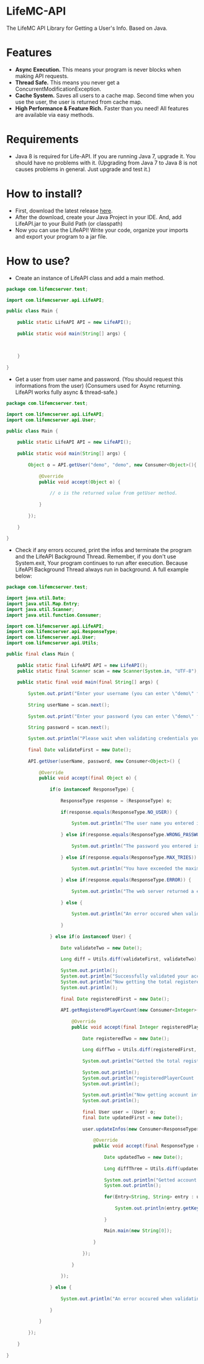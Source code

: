 # LifeMC-API
The LifeMC API Library for Getting a User's Info. Based on Java.

# Features
- **Async Execution.** This means your program is never blocks when making API requests.
- **Thread Safe.** This means you never get a ConcurrentModificationException.
- **Cache System.** Saves all users to a cache map. Second time when you use the user, the user is returned from cache map.
- **High Performance & Feature Rich.** Faster than you need! All features are available via easy methods.

# Requirements
- Java 8 is required for Life-API. If you are running Java 7, upgrade it. You should have no problems with it.
(Upgrading from Java 7 to Java 8 is not causes problems in general. Just upgrade and test it.)

# How to install?
- First, download the latest release <a href="https://github.com/LifeMC/LifeMC-API/releases/latest/">here</a>.
- After the download, create your Java Project in your IDE. And, add LifeAPI.jar to your Build Path (or classpath)
- Now you can use the LifeAPI! Write your code, organize your imports and export your program to a jar file.

# How to use?
- Create an instance of LifeAPI class and add a main method.

```java
package com.lifemcserver.test;

import com.lifemcserver.api.LifeAPI;

public class Main {
	
	public static LifeAPI API = new LifeAPI();
	
  	public static void main(String[] args) {
  		
  		
  		
  	}
  	
}
```

- Get a user from user name and password. (You should request this informations from the user)
(Consumers used for Async returning. LifeAPI works fully async & thread-safe.)

```java
package com.lifemcserver.test;

import com.lifemcserver.api.LifeAPI;
import com.lifemcserver.api.User;

public class Main {
	
	public static LifeAPI API = new LifeAPI();
	
  	public static void main(String[] args) {
  		
    	Object o = API.getUser("demo", "demo", new Consumer<Object>(){
    	
    		@Override
    		public void accept(Object o) {
    			
    			// o is the returned value from getUser method.
    			
    		}
    	
    	});
    	
  	}
  	
}
```

- Check if any errors occured, print the infos and terminate the program and the LifeAPI Background Thread. Remember, if you don't use System.exit, Your program continues to run after execution. Because LifeAPI Background Thread always run in background. A full example below:

```java
package com.lifemcserver.test;

import java.util.Date;
import java.util.Map.Entry;
import java.util.Scanner;
import java.util.function.Consumer;

import com.lifemcserver.api.LifeAPI;
import com.lifemcserver.api.ResponseType;
import com.lifemcserver.api.User;
import com.lifemcserver.api.Utils;

public final class Main {
	
	public static final LifeAPI API = new LifeAPI();
	public static final Scanner scan = new Scanner(System.in, "UTF-8");
	
	public static final void main(final String[] args) {
		
		System.out.print("Enter your username (you can enter \"demo\" for testing): ");
		
		String userName = scan.next();
		
		System.out.print("Enter your password (you can enter \"demo\" for testing): ");
		
		String password = scan.next();

		System.out.println("Please wait when validating credentials you entered...");
		
		final Date validateFirst = new Date();
		
		API.getUser(userName, password, new Consumer<Object>() {
			
			@Override
			public void accept(final Object o) {
				
				if(o instanceof ResponseType) {
					
					ResponseType response = (ResponseType) o;
					
					if(response.equals(ResponseType.NO_USER)) {
						
						System.out.println("The user name you entered is not found on the database. Please re-check credentials you entered.");
						
					} else if(response.equals(ResponseType.WRONG_PASSWORD)) {
						
						System.out.println("The password you entered is wrong. Please re-check credentials you entered.");
						
					} else if(response.equals(ResponseType.MAX_TRIES)) {
						
						System.out.println("You have exceeded the maximum wrong password limit. You have to wait three minutes.");
						
					} else if(response.equals(ResponseType.ERROR)) {
						
						System.out.println("The web server returned a error status. Maybe the web server under maintenance. Please retry later.");
						
					} else {
						
						System.out.println("An error occured when validating your account from web server. Maybe the web server is down. Please retry later.");
						
					}
					
				} else if(o instanceof User) {
					
					Date validateTwo = new Date();
					
					Long diff = Utils.diff(validateFirst, validateTwo);
					
					System.out.println();
					System.out.println("Successfully validated your account. It tooked " + diff + " ms. Welcome! ;)");
					System.out.println("Now getting the total registered player count...");
					System.out.println();
					
					final Date registeredFirst = new Date();
					
					API.getRegisteredPlayerCount(new Consumer<Integer>() {
						
						@Override
						public void accept(final Integer registeredPlayerCount) {
							
							Date registeredTwo = new Date();
							
							Long diffTwo = Utils.diff(registeredFirst, registeredTwo);
							
							System.out.println("Getted the total registered player count from api was successful. It tooked " + diffTwo + " ms.");
							
							System.out.println();
							System.out.println("registeredPlayerCount : " + registeredPlayerCount);
							System.out.println();
							
							System.out.println("Now getting account infos...");
							System.out.println();
							
							final User user = (User) o;
							final Date updatedFirst = new Date();
							
							user.updateInfos(new Consumer<ResponseType>() {
								
								@Override
								public void accept(final ResponseType response) {
									
									Date updatedTwo = new Date();
									
									Long diffThree = Utils.diff(updatedFirst, updatedTwo);
									
									System.out.println("Getted account infos successfully. It tooked " + diffThree + " ms.");
									System.out.println();
									
									for(Entry<String, String> entry : user.getAllInfos().entrySet()) {
										
										System.out.println(entry.getKey() + " : " + entry.getValue());
										
									}
									
									Main.main(new String[0]);
									
								}
								
							});
							
						}
						
					});
					
				} else {
					
					System.out.println("An error occured when validating account credentials you entered. The web server's response is: " + String.valueOf(o));
					
				}
				
			}
			
		});
		
    }
	
}
```
